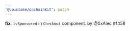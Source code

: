 ```yaml
---
'@coinbase/onchainkit': patch
---
```


**fix**: `isSponsored` in `Checkout` component. by @0xAlec #1458
